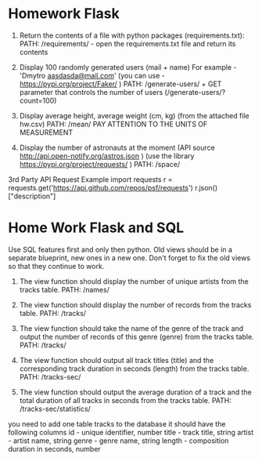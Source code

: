 # Homework Flask
1. Return the contents of a file with python packages (requirements.txt):
 PATH: /requirements/ - open the requirements.txt file and return its contents

 2. Display 100 randomly generated users (mail + name)
 For example - 'Dmytro aasdasda@mail.com'
 (you can use - https://pypi.org/project/Faker/ )
 PATH: /generate-users/ + GET parameter that controls the number of users (/generate-users/?count=100)

 3. Display average height, average weight (cm, kg) (from the attached file hw.csv)
 PATH: /mean/
 PAY ATTENTION TO THE UNITS OF MEASUREMENT

 4. Display the number of astronauts at the moment
 (API source http://api.open-notify.org/astros.json )
 (use the library https://pypi.org/project/requests/ )
 PATH: /space/


 3rd Party API Request Example
 import requests
 r = requests.get('https://api.github.com/repos/psf/requests')
 r.json()["description"]

# Home Work Flask and SQL
Use SQL features first and only then python.
 Old views should be in a separate blueprint, new ones in a new one.  Don't forget to fix the old views so that they continue to work.

 1. The view function should display the number of unique artists from the tracks table.
 PATH: /names/

 2. The view function should display the number of records from the tracks table.
 PATH: /tracks/

 3. The view function should take the name of the genre of the track and output the number of records of this genre (genre) from the tracks table.
 PATH: /tracks/<genre>

 4. The view function should output all track titles (title) and the corresponding track duration in seconds (length) from the tracks table.
 PATH: /tracks-sec/

 5. The view function should output the average duration of a track and the total duration of all tracks in seconds from the tracks table.
 PATH: /tracks-sec/statistics/

 you need to add one table tracks to the database
 it should have the following columns
 id - unique identifier, number
 title - track title, string
 artist - artist name, string
 genre - genre name, string
 length - composition duration in seconds, number
